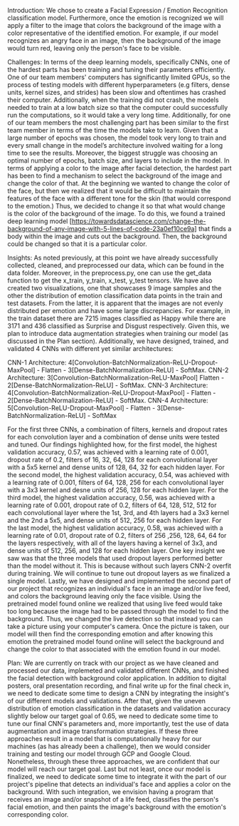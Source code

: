 Introduction: We chose to create a Facial Expression / Emotion Recognition classification model. Furthermore, once the emotion is recognized we will apply a filter to the image that colors the background of the image with a color representative of the identified emotion. For example, if our model recognizes an angry face in an image, then the background of the image would turn red, leaving only the person's face to be visible.
 
Challenges: 
In terms of the deep learning models, specifically CNNs, one of the hardest parts has been training and tuning their parameters efficiently. One of our team members' computers has significantly limited GPUs, so the process of testing models with different hyperparameters (e.g filters, dense units, kernel sizes, and strides) has been slow and oftentimes has crashed their computer. Additionally, when the training did not crash, the models needed to train at a low batch size so that the computer could successfully run the computations, so it would take a very long time. Additionally, for one of our team members the most challenging part has been similar to the first team member in terms of the time the models take to learn. Given that a large number of epochs was chosen, the model took very long to train and every small change in the model’s architecture involved waiting for a long time to see the results. Moreover, the biggest struggle was choosing an optimal number of epochs, batch size, and layers to include in the model. 
In terms of applying a color to the image after facial detection, the hardest part has been to find a mechanism to select the background of the image and change the color of that. At the beginning we wanted to change the color of the face, but then we realized that it would be difficult to maintain the features of the face with a different tone for the skin (that would correspond to the emotion.) Thus, we decided to change it so that what would change is the color of the background of the image. To do this, we found a trained deep learning model [https://towardsdatascience.com/change-the-background-of-any-image-with-5-lines-of-code-23a0ef10ce9a] that finds a body within the image and cuts out the background. Then, the background could be changed so that it is a particular color. 
 
Insights: 
As noted previously, at this point we have already successfully collected, cleaned, and preprocessed our data, which can be found in the data folder. Moreover, in the preprocess.py, one can use the get_data function to get the x_train, y_train, x_test, y_test tensors. We have also created two visualizations, one that showcases 9 image samples and the other the distribution of emotion classification data points in the train and test datasets. From the latter, it is apparent that the images are not evenly distributed per emotion and have some large discrepancies. For example, in the train dataset there are 7215 images classified as Happy while there are 3171 and 436 classified as Surprise and Disgust respectively. Given this, we plan to introduce data augmentation strategies when training our model (as discussed in the Plan section). 
Additionally, we have designed, trained, and validated 4 CNNs with different yet similar architectures:

CNN-1 Architecture: 4[Convolution-BatchNormalization-ReLU-Dropout-MaxPool] - Flatten - 3[Dense-BatchNormalization-ReLU] - SoftMax.
CNN-2 Architecture: 3[Convolution-BatchNormalization-ReLU-MaxPool]  Flatten - 2[Dense-BatchNormalization-ReLU] - SoftMax.
CNN-3 Architecture: 4[Convolution-BatchNormalization-ReLU-Dropout-MaxPool] - Flatten - 2[Dense-BatchNormalization-ReLU] - SoftMax.
CNN-4 Architecture: 5[Convolution-ReLU-Dropout-MaxPool] - Flatten - 3[Dense-BatchNormalization-ReLU] - SoftMax

For the first three CNNs, a combination of filters, kernels and dropout rates for each convolution layer and a combination of dense units were tested and tuned. Our findings highlighted how, for the first model, the highest validation accuracy, 0.57, was achieved with a learning rate of 0.001, dropout rate of 0.2, filters of 16, 32, 64, 128 for each convolutional layer with a 5x5 kernel and dense units of 128, 64, 32 for each hidden layer. For the second model, the highest validation accuracy, 0.54, was achieved with a learning rate of 0.001, filters of 64, 128, 256 for each convolutional layer with a 3x3 kernel and desne units of 256, 128 for each hidden layer. For the third model, the highest validation accuracy, 0.56, was achieved with a learning rate of 0.001, dropout rate of 0.2, filters of 64, 128, 512, 512 for each convolutional layer where the 1st, 3rd, and 4th layers had a 3x3 kernel and the 2nd a 5x5, and dense units of 512, 256 for each hidden layer. For the last model, the highest validation accuracy, 0.58, was achieved with a learning rate of 0.01, dropout rate of 0.2, filters of 256 ,256, 128, 64, 64 for the layers respectively, with all of the layers having a kernel of 3x3, and dense units of 512, 256, and 128 for each hidden layer. One key insight we saw was that the three models that used dropout layers performed better than the model without it. This is because without such layers CNN-2 overfit during training. We will continue to tune out dropout layers as we finalized a single model.
Lastly, we have designed and implemented the second part of our project that recognizes an individual's face in an image and/or live feed, and colors the background leaving only the face visible. Using the pretrained model found online we realized that using live feed would take too long because the image had to be passed through the model to find the background. Thus, we changed the live detection so that instead you can take a picture using your computer's camera. Once the picture is taken, our model will then find the corresponding emotion and after knowing this emotion the pretrained model found online will select the background and change the color to that associated with the emotion found in our model. 
 
Plan: 
We are currently on track with our project as we have cleaned and processed our data, implemeted and validated different CNNs, and finished the facial detection with background color application. In addition to digital posters, oral presentation recording, and final write up for the final check in, we need to dedicate some time to design a CNN by integrating the insight's of our different models and validations. After that, given the uneven distribution of emotion classification in the datasets and validation accuracy slightly below our target goal of 0.65, we need to dedicate some time to tune our final CNN's parameters and, more importantly, test the use of data augmentation and image transformation strategies. If these three approaches result in a model that is computationally heavy for our machines (as has already been a challenge), then we would consider training and testing our model through GCP and Google Cloud. Nonetheless, through these three approaches, we are confident that our model will reach our target goal.
Last but not least, once our model is finalized, we need to dedicate some time to integrate it with the part of our project's pipeline that detects an individual's face and applies a color on the background. With such integration, we envision having a program that receives an image and/or snapshot of a life feed, classifies the person's facial emotion, and then paints the image's background with the emotion's corresponding color. 